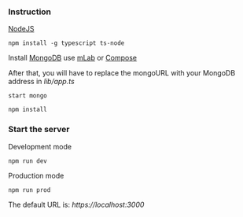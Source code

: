 ### Instruction

[NodeJS](https://nodejs.org/en/)

```
npm install -g typescript ts-node
```

Install [MongoDB](https://docs.mongodb.com/manual/administration/install-community/) use [mLab](https://mlab.com/) or [Compose](https://www.compose.com/compare/mongodb)

After that, you will have to replace the mongoURL with your MongoDB address in *lib/app.ts*

```
start mongo
```

```
npm install
```

### Start the server

Development mode

```
npm run dev
```

Production mode 

```
npm run prod
```

The default URL is: *https://localhost:3000*